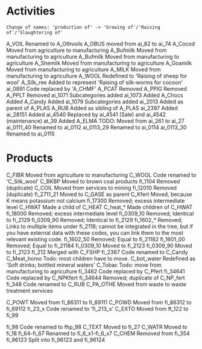 
# Activities
	Change of names: 'production of' -> 'Growing of'/'Raising of'/'Slaughtering of'
A_VOIL Renamed to A_Othvoils
A_OBUS moved from ai_82 to ai_74
A_Cocod	Moved from agriculture to manufacturing
A_Bufmilk	Moved from manufacturing to agriculture
A_Bufmilk	Moved from manufacturing to agriculture
A_Shemilk	Moved from manufacturing to agriculture
A_Goamilk	Moved from manufacturing to agriculture
A_MILK	Moved from manufacturing to agriculture
A_WOOL	Redefined to 'Raising of sheep for wool'
A_Silk_ree	Added to represent 'Raising of silk-worms for cocoon'
ai_0891	Code replaced by 'A_CHMF'
A_PCAT	Removed
A_PPIG	Removed
A_PPLT	Removed
ai_1071	Subcategories added
ai_1073	Added
A_Chocs	Added
A_Candy	Added
ai_1079	Subcategories added
ai_2013 Added as parent of A_PLAS
A_RUB	Added as sibling of A_PLAS
ai_2397	Added
ai_28151	Added
ai_4540	Replaced by ai_4541 (Sale) and ai_4542 (maintenance)
at_39	Added
A_ELMA	TODO: Moved from ai_261 to ai_27
ai_0111_40	Renamed to ai_0112
ai_0113_29	Renamed to ai_0114
ai_0113_30	Renamed to ai_0115

# Products
C_FIBR	Moved from agriculture to manufacturing
C_WOOL	Code renamed to 'C_Silk_wool'
C_BKBP	Moved to brown coal products
fi_1104	Removed (duplicate)
C_COIL	Moved from services to mining
fi_12010	Removed (duplicate)
fi_2711_21	Moved to C_GASE as parent
C_Kfert	Moved, because K means potassium not calcium
fi_17300	Removed; excess intermediate level
C_HWAT	Made a child of C_HEAT
C_heat_*	Made children of C_HWAT
fi_18000	Removed; excess intermediate level
fi_0309_10	Removed; Identical to fi_2129
fi_0309_90	Removed; Identical to fi_2129
fi_1602_*	Removed; Links to multiple items under fi_2118; cannot be integrated in the tree, but if you have external data with these codes, you can link them to the most relevant existing code.
fi_1602_50	Removed; Equal to fi_21182
fi_1601_00	Removed; Equal to fi_21184
fi_0309_10	Moved to fi_2123
fi_0309_90	Moved to fi_2123
fi_212	Merged with C_FSHP
fi_2367	Code renamed to C_Candy
C_Meat_homo	Todo: most children have to move.
C_bot_water	Redefined as 'Soft drinks; bottled mineral waters'
C_Tobac	Todo: move from manufacturing to agriculture
fi_3462	Code replaced by C_Pfert
fi_34641	Code replaced by C_NPKfert
fi_34644	Removed; duplicate of C_NP_fert
fi_348	Code renamed to C_RUB
C_PA_OTHE	Moved from waste to waste treatment services

C_POWT	Moved from fi_86311 to fi_69111
C_POWD	Moved from fi_86312 to fi_69112
fi_23_x	Code renamed to 'fi_213_x'
C_EXTO	Moved from ft_122 to fi_99

fi_98	Code renamed to fhp_98
C_TEXT	Moved to fi_27
C_WATR	Moved to fi_18
fi_64-fi_67	Renamed to fi_6_x1-fi_6_x7
C_CHEM	Removed from fi_354
fi_96123	Split into fi_96123 and fi_96124
